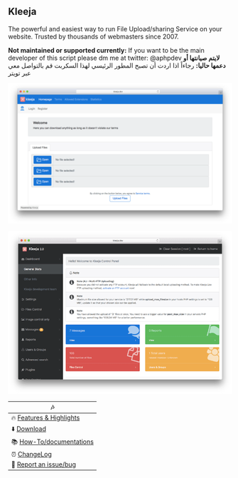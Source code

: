 
## Kleeja
The powerful and easiest way to run File Upload/sharing Service on your website.
Trusted by thousands of webmasters since 2007.

**Not maintained or supported currently:** If you want to be the main developer of this script please dm me at twitter: @aphpdev
**لايتم صيانتها أو دعمها حاليا:** رجاءاً اذا اردت أن تصبح المطور الرئيسي لهذا السكربت قم بالتواصل معي عبر تويتر


<p align="center">
<img src="https://raw.githubusercontent.com/kleeja-official/website/master/screenshot1.png" width="650" height="auto" alt="github php files uploading">
</p>

<p align="center">
<img src="https://raw.githubusercontent.com/kleeja-official/website/master/screenshot2.png" width="650" height="auto" alt="github php files sharing">
</p>




| 🎶 |
| --- |
| 🔥 [Features & Highlights](https://github.com/kleeja-official/kleeja/wiki/Key-Features-&-Highlights-of-Kleeja) |
| ⬇️ [Download](https://github.com/kleeja-official/kleeja/releases) |
| 📚 [How-To/documentations](https://github.com/kleeja-official/kleeja/wiki) | 
| ⏰ [ChangeLog](https://github.com/kleeja-official/kleeja/blob/master/CHANGELOG.md) |
| 🐞 [Report an issue/bug](https://github.com/kleeja-official/kleeja/issues) |

